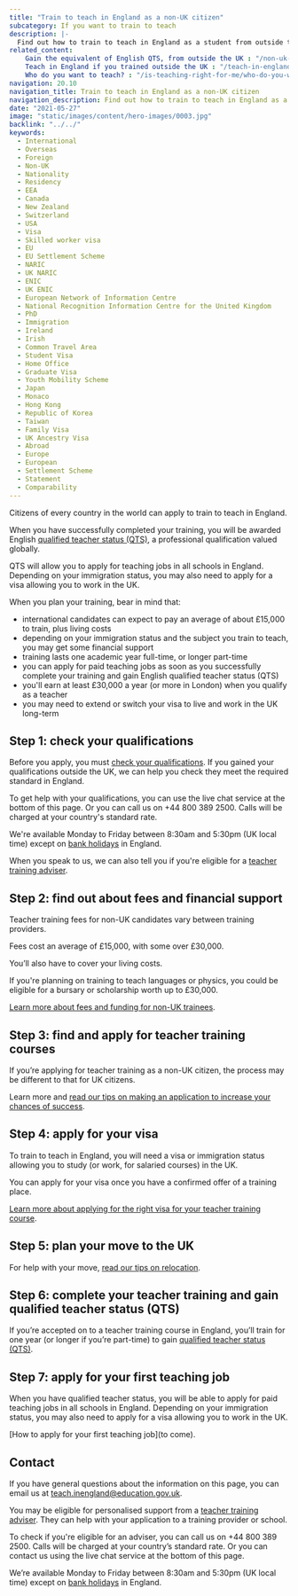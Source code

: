 ```yaml
---
title: "Train to teach in England as a non-UK citizen"
subcategory: If you want to train to teach
description: |-
  Find out how to train to teach in England as a student from outside the UK. Get help and guidance on your qualifications, funding and visa.
related_content:
    Gain the equivalent of English QTS, from outside the UK : "/non-uk-teachers/international-qualified-teacher-status"
    Teach in England if you trained outside the UK : "/teach-in-england-if-you-trained-overseas"
    Who do you want to teach? : "/is-teaching-right-for-me/who-do-you-want-to-teach"
navigation: 20.10
navigation_title: Train to teach in England as a non-UK citizen
navigation_description: Find out how to train to teach in England as a non-UK citizen or foreign student and get English qualified teacher status (QTS).
date: "2021-05-27"
image: "static/images/content/hero-images/0003.jpg"
backlink: "../../"
keywords:
  - International
  - Overseas
  - Foreign
  - Non-UK
  - Nationality
  - Residency
  - EEA
  - Canada
  - New Zealand
  - Switzerland
  - USA
  - Visa
  - Skilled worker visa
  - EU
  - EU Settlement Scheme
  - NARIC
  - UK NARIC
  - ENIC
  - UK ENIC
  - European Network of Information Centre
  - National Recognition Information Centre for the United Kingdom
  - PhD
  - Immigration
  - Ireland
  - Irish
  - Common Travel Area
  - Student Visa
  - Home Office
  - Graduate Visa
  - Youth Mobility Scheme
  - Japan
  - Monaco
  - Hong Kong
  - Republic of Korea
  - Taiwan
  - Family Visa
  - UK Ancestry Visa
  - Abroad
  - Europe
  - European
  - Settlement Scheme
  - Statement
  - Comparability
---
```



Citizens of every country in the world can apply to train to teach in England.

When you have successfully completed your training, you will be awarded English [qualified teacher status (QTS)](https://www.gov.uk/guidance/qualified-teacher-status-qts), a professional qualification valued globally.

QTS will allow you to apply for teaching jobs in all schools in England. Depending on your immigration status, you may also need to apply for a visa allowing you to work in the UK.   

When you plan your training, bear in mind that:

- international candidates can expect to pay an average of about £15,000 to train, plus living costs
- depending on your immigration status and the subject you train to teach, you may get some financial support
- training lasts one academic year full-time, or longer part-time
- you can apply for paid teaching jobs as soon as you successfully complete your training and gain English qualified teacher status (QTS)
- you'll earn at least £30,000 a year (or more in London) when you qualify as a teacher 
- you may need to extend or switch your visa to live and work in the UK long-term

## Step 1: check your qualifications

Before you apply, you must [check your qualifications](/non-uk-teachers/non-uk-qualifications). If you gained your qualifications outside the UK, we can help you check they meet the required standard in England. 

To get help with your qualifications, you can use the live chat service at the bottom of this page. Or you can call us on +44 800 389 2500. Calls will be charged at your country's standard rate.

We're available Monday to Friday between 8:30am and 5:30pm (UK local time) except on [bank holidays](https://www.gov.uk/bank-holidays) in England. 

When you speak to us, we can also tell you if you're eligible for a [teacher training adviser](/teacher-training-advisers). 

## Step 2: find out about fees and financial support

Teacher training fees for non-UK candidates vary between training providers.

Fees cost an average of £15,000, with some over £30,000.

You’ll also have to cover your living costs.

If you're planning on training to teach languages or physics, you could be eligible for a bursary or scholarship worth up to £30,000. 

[Learn more about fees and funding for non-UK trainees](/non-uk-teachers/fees-and-funding-for-non-uk-trainees).

## Step 3: find and apply for teacher training courses

If you’re applying for teacher training as a non-UK citizen, the process may be different to that for UK citizens.

Learn more and [read our tips on making an application to increase your chances of success](/tips-on-applying-for-teacher-training-as-a-non-UK-citizen).

## Step 4: apply for your visa

To train to teach in England, you will need a visa or immigration status allowing you to study (or work, for salaried courses) in the UK. 

You can apply for your visa once you have a confirmed offer of a training place. 

[Learn more about applying for the right visa for your teacher training course](/non-uk-teachers/visas-for-non-uk-trainees).

## Step 5: plan your move to the UK

For help with your move, [read our tips on relocation](/plan-your-move-to-the-UK).


## Step 6: complete your teacher training and gain qualified teacher status (QTS)

If you’re accepted on to a teacher training course in England, you’ll train for one year (or longer if you’re part-time) to gain [qualified teacher status (QTS)](https://getintoteaching.education.gov.uk/train-to-be-a-teacher/what-is-qts).


## Step 7: apply for your first teaching job

When you have qualified teacher status, you will be able to apply for paid teaching jobs in all schools in England. Depending on your immigration status, you may also need to apply for a visa allowing you to work in the UK. 

[How to apply for your first teaching job](to come).

## Contact

If you have general questions about the information on this page, you can email us at teach.inengland@education.gov.uk.

You may be eligible for personalised support from a [teacher training adviser](/teacher-training-advisers). They can help with your application to a training provider or school.

To check if you're eligible for an adviser, you can call us on +44 800 389 2500. Calls will be charged at your country’s standard rate. Or you can contact us using the live chat service at the bottom of this page.

We’re available Monday to Friday between 8:30am and 5:30pm (UK local time) except on [bank holidays](https://www.gov.uk/bank-holidays) in England.


